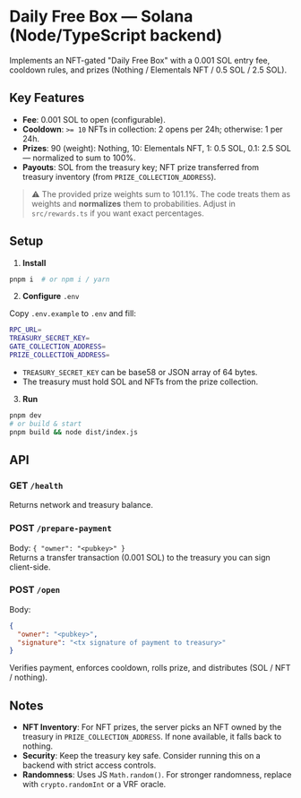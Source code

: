 # Daily Free Box — Solana (Node/TypeScript backend)

Implements an NFT-gated "Daily Free Box" with a 0.001 SOL entry fee, cooldown rules, and prizes (Nothing / Elementals NFT / 0.5 SOL / 2.5 SOL).

## Key Features
- **Fee**: 0.001 SOL to open (configurable).
- **Cooldown**: `>= 10` NFTs in collection: 2 opens per 24h; otherwise: 1 per 24h.
- **Prizes**: 90 (weight): Nothing, 10: Elementals NFT, 1: 0.5 SOL, 0.1: 2.5 SOL — normalized to sum to 100%.
- **Payouts**: SOL from the treasury key; NFT prize transferred from treasury inventory (from `PRIZE_COLLECTION_ADDRESS`).

> ⚠️ The provided prize weights sum to 101.1%. The code treats them as weights and **normalizes** them to probabilities. Adjust in `src/rewards.ts` if you want exact percentages.

## Setup

1. **Install**

```bash
pnpm i  # or npm i / yarn
```

2. **Configure** `.env`

Copy `.env.example` to `.env` and fill:

```bash
RPC_URL=
TREASURY_SECRET_KEY=
GATE_COLLECTION_ADDRESS=
PRIZE_COLLECTION_ADDRESS=
```

- `TREASURY_SECRET_KEY` can be base58 or JSON array of 64 bytes.
- The treasury must hold SOL and NFTs from the prize collection.

3. **Run**

```bash
pnpm dev
# or build & start
pnpm build && node dist/index.js
```

## API

### GET `/health`
Returns network and treasury balance.

### POST `/prepare-payment`
Body: `{ "owner": "<pubkey>" }`  
Returns a transfer transaction (0.001 SOL) to the treasury you can sign client-side.

### POST `/open`
Body:
```json
{
  "owner": "<pubkey>",
  "signature": "<tx signature of payment to treasury>"
}
```
Verifies payment, enforces cooldown, rolls prize, and distributes (SOL / NFT / nothing).

## Notes
- **NFT Inventory**: For NFT prizes, the server picks an NFT owned by the treasury in `PRIZE_COLLECTION_ADDRESS`. If none available, it falls back to nothing.
- **Security**: Keep the treasury key safe. Consider running this on a backend with strict access controls.
- **Randomness**: Uses JS `Math.random()`. For stronger randomness, replace with `crypto.randomInt` or a VRF oracle.
